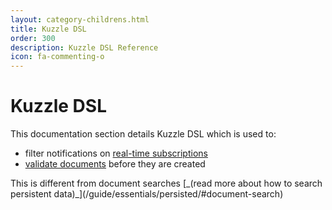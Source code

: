```yaml
---
layout: category-childrens.html
title: Kuzzle DSL
order: 300
description: Kuzzle DSL Reference
icon: fa-commenting-o
---
```


# Kuzzle DSL

This documentation section details Kuzzle DSL which is used to:
- filter notifications on [real-time subscriptions](/guide/essentials/real-time/)
- [validate documents](/guide/essentials/data-validation/) before they are created 


<aside class="notice">
This is different from document searches [_(read more about how to search persistent data)_](/guide/essentials/persisted/#document-search)
</aside>
